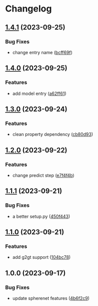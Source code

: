 # Changelog

## [1.4.1](https://github.com/Franklalalala/uni_electrolyte_beta/compare/v1.4.0...v1.4.1) (2023-09-25)


### Bug Fixes

* change entry name ([bcff69f](https://github.com/Franklalalala/uni_electrolyte_beta/commit/bcff69ff9fc8d7ded69ea90961ad4c34a50b9cd4))

## [1.4.0](https://github.com/Franklalalala/uni_electrolyte_beta/compare/v1.3.0...v1.4.0) (2023-09-25)


### Features

* add model entry ([a62ff61](https://github.com/Franklalalala/uni_electrolyte_beta/commit/a62ff61c65135aae71174c2b64240a42b964039b))

## [1.3.0](https://github.com/Franklalalala/uni_electrolyte_beta/compare/v1.2.0...v1.3.0) (2023-09-24)


### Features

* clean property dependency ([cb80d93](https://github.com/Franklalalala/uni_electrolyte_beta/commit/cb80d9347096fded26ade71d5bd4f8181e15ba52))

## [1.2.0](https://github.com/Franklalalala/uni_electrolyte_beta/compare/v1.1.1...v1.2.0) (2023-09-22)


### Features

* change predict step ([e7f4f4b](https://github.com/Franklalalala/uni_electrolyte_beta/commit/e7f4f4bd6c932100679f80d05fcd96d56b04f300))

## [1.1.1](https://github.com/Franklalalala/uni_electrolyte_beta/compare/v1.1.0...v1.1.1) (2023-09-21)


### Bug Fixes

* a better setup.py ([450f443](https://github.com/Franklalalala/uni_electrolyte_beta/commit/450f443a36b3638e5a34603749f6a6684bb5c7e9))

## [1.1.0](https://github.com/Franklalalala/uni_electrolyte_beta/compare/v1.0.0...v1.1.0) (2023-09-21)


### Features

* add g2gt support ([104bc78](https://github.com/Franklalalala/uni_electrolyte_beta/commit/104bc781b2172aeda5567d1cee6d4ad48fa6343f))

## 1.0.0 (2023-09-17)


### Bug Fixes

* update spherenet features ([4b6f2c9](https://github.com/Franklalalala/uni_electrolyte_beta/commit/4b6f2c95a6a5176cc73116187445c15920d5af88))
